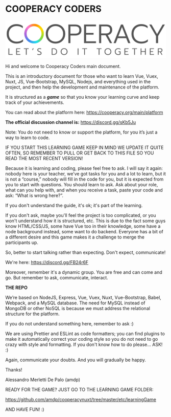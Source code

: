# COOPERACY CODERS

![Image](assets/image/github/image3.png)

Hi and welcome to Cooperacy Coders main document.

This is an introductory document for those who want
to learn Vue, Vuex, Nuxt, JS, Vue-Bootstrap, MySQL,
Nodejs, and everything used in the project,
and then help the development and maintenance of the platform.

It is structured as a ***game***
so that you know your learning curve
and keep track of your achievements.

You can read about the platform here:
https://cooperacy.org/main/platform

**The official discussion channel is:**
https://discord.gg/sKb5Ju

Note: You do not need to know or support the platform,
for you it’s just a way to learn to code.

IF YOU START THIS LEARNING GAME KEEP
IN MIND WE UPDATE IT QUITE OFTEN,
SO REMEMBER TO PULL OR GET BACK TO
THIS FILE SO YOU READ THE MOST
RECENT VERSION!

Because it is learning and coding,
please feel free to ask.
I will say it again: nobody here is
your teacher,
we’ve got tasks for you and a lot to
learn, but it is not a “course,”
nobody will fill in the code for you,
but it is expected from you
to start with questions.
You should learn to ask.
Ask about your role,
what can you help with,
and when you receive a task,
paste your code and ask:
“What is wrong here?”.

If you don't understand the guide, it's
ok; it's part of the learning.

If you don't ask, maybe you'll feel
the project is too complicated,
or you won't understand
how it is structured, etc.
This is due to the fact some
guys know HTML/CSS/JS,
some have Vue too in their knowledge,
some have a node background instead,
some want to do backend. Everyone has
a bit of a different desire and this
game makes it a challenge to merge
the participants up.

So, better to start talking
rather than expecting.
Don't expect, communicate!

We're here: https://discord.gg/FB24r6F

Moreover, remember it's a dynamic group.
You are free and can come and go.
But remember to ask, communicate, interact.

**THE REPO**

We’re based on NodeJS, Express, Vue,
Vuex, Nuxt, Vue-Bootstrap, Babel, Webpack,
and a MySQL database. The need for
MySQL instead of MongoDB or other
NoSQL is because we must address
the relational structure for the
platform.

If you do not understand something here,
remember to ask :)

We are using Prettier and ESLint as
code formatters; you can find plugins
to make it automatically correct your
coding style so you do not need to
go crazy with style and formatting.
If you don't know how to do please...
ASK! :)

Again, communicate your doubts.
And you will gradually be happy.

Thanks!

Alessandro Merletti De Palo (amdp)

READY FOR THE GAME? JUST GO TO THE
LEARNING GAME FOLDER:

https://github.com/amdp/cooperacynuxt/tree/master/etc/learningGame

AND HAVE FUN! :)
